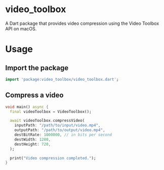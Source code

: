 # video_toolbox

A Dart package that provides video compression using the Video Toolbox API on macOS.

# Usage

## Import the package

``` Dart
import 'package:video_toolbox/video_toolbox.dart';
```

## Compress a video

``` Dart
void main() async {
  final videoToolbox = VideoToolbox();

  await videoToolbox.compressVideo(
    inputPath: "/path/to/input/video.mp4",
    outputPath: "/path/to/output/video.mp4",
    destBitRate: 1000000, // in bits per second
    destWidth: 1280,
    destHeight: 720,
  );

  print("Video compression completed.");
}
```
